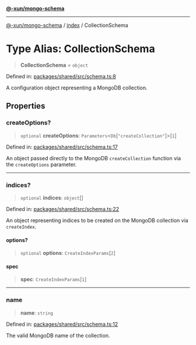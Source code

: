 [**@-xun/mongo-schema**](../../README.md)

***

[@-xun/mongo-schema](../../README.md) / [index](../README.md) / CollectionSchema

# Type Alias: CollectionSchema

> **CollectionSchema** = `object`

Defined in: [packages/shared/src/schema.ts:8](https://github.com/Xunnamius/mongo-utils/blob/22de939f192fb2c686749b8a378c031c83e2b0b0/packages/shared/src/schema.ts#L8)

A configuration object representing a MongoDB collection.

## Properties

### createOptions?

> `optional` **createOptions**: `Parameters`\<`Db`\[`"createCollection"`\]\>\[`1`\]

Defined in: [packages/shared/src/schema.ts:17](https://github.com/Xunnamius/mongo-utils/blob/22de939f192fb2c686749b8a378c031c83e2b0b0/packages/shared/src/schema.ts#L17)

An object passed directly to the MongoDB `createCollection` function via
the `createOptions` parameter.

***

### indices?

> `optional` **indices**: `object`[]

Defined in: [packages/shared/src/schema.ts:22](https://github.com/Xunnamius/mongo-utils/blob/22de939f192fb2c686749b8a378c031c83e2b0b0/packages/shared/src/schema.ts#L22)

An object representing indices to be created on the MongoDB collection via
`createIndex`.

#### options?

> `optional` **options**: `CreateIndexParams`\[`2`\]

#### spec

> **spec**: `CreateIndexParams`\[`1`\]

***

### name

> **name**: `string`

Defined in: [packages/shared/src/schema.ts:12](https://github.com/Xunnamius/mongo-utils/blob/22de939f192fb2c686749b8a378c031c83e2b0b0/packages/shared/src/schema.ts#L12)

The valid MongoDB name of the collection.
